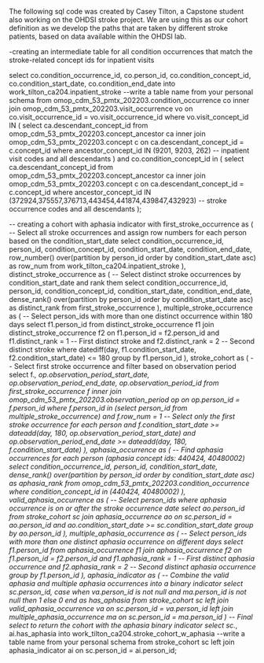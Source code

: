 The following sql code was created by Casey Tilton, a Capstone student also working on the OHDSI stroke project.  We are using this as our cohort definition as we develop the paths that are taken by different stroke patients, based on data available within the OHDSI lab.

-creating an intermediate table for all condition occurrences that match the stroke-related concept ids for inpatient visits

select co.condition_occurrence_id, co.person_id, co.condition_concept_id, co.condition_start_date, co.condition_end_date
into work_tilton_ca204.inpatient_stroke --write a table name from your personal schema
from omop_cdm_53_pmtx_202203.condition_occurrence co
inner join omop_cdm_53_pmtx_202203.visit_occurrence vo 
on co.visit_occurrence_id = vo.visit_occurrence_id
where vo.visit_concept_id IN 
(
select ca.descendant_concept_id from omop_cdm_53_pmtx_202203.concept_ancestor ca 
inner join omop_cdm_53_pmtx_202203.concept c on 
ca.descendant_concept_id = c.concept_id 
where ancestor_concept_id IN (9201, 9203, 262) -- inpatient visit codes and all descendants
)
and co.condition_concept_id in 
(
select ca.descendant_concept_id from omop_cdm_53_pmtx_202203.concept_ancestor ca 
inner join omop_cdm_53_pmtx_202203.concept c on 
ca.descendant_concept_id = c.concept_id 
where ancestor_concept_id IN (372924,375557,376713,443454,441874,439847,432923) -- stroke occurrence codes and all descendants
);

-- creating a cohort with aphasia indicator
with first_stroke_occurrence as 
(
  -- Select all stroke occurrences and assign row numbers for each person based on the condition_start_date
  select condition_occurrence_id, 
         person_id, 
         condition_concept_id, 
         condition_start_date, 
         condition_end_date, 
         row_number() over(partition by person_id order by condition_start_date asc) as row_num
  from work_tilton_ca204.inpatient_stroke
),
distinct_stroke_occurrence as 
(
  -- Select distinct stroke occurrences by condition_start_date and rank them
  select condition_occurrence_id, 
         person_id, 
         condition_concept_id, 
         condition_start_date, 
         condition_end_date, 
         dense_rank() over(partition by person_id order by condition_start_date asc) as distinct_rank
  from first_stroke_occurrence
),
multiple_stroke_occurrence as
(
  -- Select person_ids with more than one distinct occurrence within 180 days
  select f1.person_id
  from distinct_stroke_occurrence f1
  join distinct_stroke_occurrence f2 
    on f1.person_id = f2.person_id 
   and f1.distinct_rank = 1  -- First distinct stroke
   and f2.distinct_rank = 2  -- Second distinct stroke
  where datediff(day, f1.condition_start_date, f2.condition_start_date) <= 180
  group by f1.person_id
),
stroke_cohort as
(
  -- Select first stroke occurrence and filter based on observation period
  select f.*, 
         op.observation_period_start_date, 
         op.observation_period_end_date, 
         op.observation_period_id 
  from first_stroke_occurrence f
  inner join omop_cdm_53_pmtx_202203.observation_period op 
    on op.person_id = f.person_id
  where f.person_id in (select person_id from multiple_stroke_occurrence)
    and f.row_num = 1  -- Select only the first stroke occurrence for each person
    and f.condition_start_date >= dateadd(day, 180, op.observation_period_start_date)
    and op.observation_period_end_date >= dateadd(day, 180, f.condition_start_date)
),
aphasia_occurrence as
(
  -- Find aphasia occurrences for each person (aphasia concept ids: 440424, 40480002)
  select condition_occurrence_id, 
         person_id, 
         condition_start_date, 
         dense_rank() over(partition by person_id order by condition_start_date asc) as aphasia_rank
  from omop_cdm_53_pmtx_202203.condition_occurrence
  where condition_concept_id in (440424, 40480002)
),
valid_aphasia_occurrence as
(
  -- Select person_ids where aphasia occurrence is on or after the stroke occurrence date
  select ao.person_id
  from stroke_cohort sc
  join aphasia_occurrence ao 
    on sc.person_id = ao.person_id
    and ao.condition_start_date >= sc.condition_start_date
  group by ao.person_id
),
multiple_aphasia_occurrence as
(
  -- Select person_ids with more than one distinct aphasia occurrence on different days
  select f1.person_id
  from aphasia_occurrence f1
  join aphasia_occurrence f2 
    on f1.person_id = f2.person_id 
   and f1.aphasia_rank = 1  -- First distinct aphasia occurrence
   and f2.aphasia_rank = 2  -- Second distinct aphasia occurrence
  group by f1.person_id
),
aphasia_indicator as
(
  -- Combine the valid aphasia and multiple aphasia occurrences into a binary indicator
  select sc.person_id,
         case when va.person_id is not null and ma.person_id is not null then 1 else 0 end as has_aphasia
  from stroke_cohort sc
  left join valid_aphasia_occurrence va on sc.person_id = va.person_id
  left join multiple_aphasia_occurrence ma on sc.person_id = ma.person_id
)
-- Final select to return the cohort with the aphasia binary indicator
select sc.*, ai.has_aphasia into work_tilton_ca204.stroke_cohort_w_aphasia --write a table name from your personal schema
from stroke_cohort sc
left join aphasia_indicator ai 
  on sc.person_id = ai.person_id;
